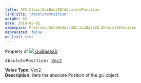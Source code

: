 ```yaml
---
title: API:Class/GuiBase2D/AbsolutePosition
linkTitle: "AbsolutePosition"
weight: 65
date: 2019-08-02
namespace: Primrose.DataModel.GUI.GuiBase2D.AbsolutePosition
deprecated: false
no_list: true
---
```

Property of <a href="/docs/api-reference/Class/GuiBase2D"><img src="/icons/silk/default.png"/>&nbsp;GuiBase2D</a>
<pre class="method-declaration">
AbsolutePosition: <a class="type" href="/docs/api-reference/DataType/Vec2">Vec2</a></pre>
<b>Value Type: </b>
<a class="type" href="/docs/api-reference/DataType/Vec2">Vec2</a>
<br/>
<b>Description: </b>
Gets the absolute Position of the gui object.

